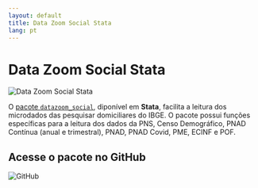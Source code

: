 ```yaml
---
layout: default
title: Data Zoom Social Stata
lang: pt
---
```


# Data Zoom Social Stata

<img src="{{ site.baseurl }}/assets/img/hex_dzstata.png" alt="Data Zoom Social Stata" class="logo-item">

O [pacote `datazoom_social`](https://github.com/datazoompuc/datazoom_social_Stata), diponível em **Stata**, facilita a leitura dos microdados das pesquisar domiciliares do IBGE. O pacote possui funções específicas para a leitura dos dados da PNS, Censo Demográfico, PNAD Contínua (anual e trimestral), PNAD, PNAD Covid, PME, ECINF e POF.

<div class="logo-container-small" style="position: relative;">
    <h2> Acesse o pacote no GitHub </h2>
    <img src="{{ site.baseurl }}/assets/img/github-mark.png" alt="GitHub">
    <a href="https://github.com/datazoompuc/datazoom_social_Stata" style="position: absolute; top: 0; left: 0; width: 100%; height: 100%; z-index: 1;"></a>
</div>